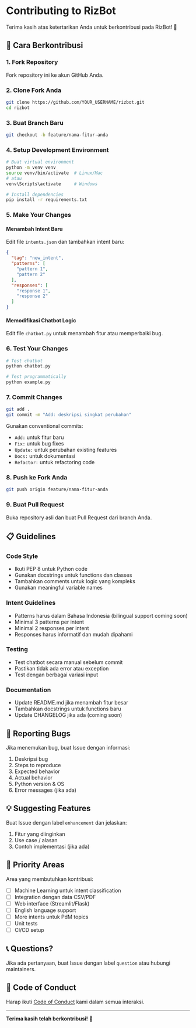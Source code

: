 # Contributing to RizBot

Terima kasih atas ketertarikan Anda untuk berkontribusi pada RizBot! 🎉

## 🤝 Cara Berkontribusi

### 1. Fork Repository
Fork repository ini ke akun GitHub Anda.

### 2. Clone Fork Anda
```bash
git clone https://github.com/YOUR_USERNAME/rizbot.git
cd rizbot
```

### 3. Buat Branch Baru
```bash
git checkout -b feature/nama-fitur-anda
```

### 4. Setup Development Environment
```bash
# Buat virtual environment
python -m venv venv
source venv/bin/activate  # Linux/Mac
# atau
venv\Scripts\activate     # Windows

# Install dependencies
pip install -r requirements.txt
```

### 5. Make Your Changes

#### Menambah Intent Baru
Edit file `intents.json` dan tambahkan intent baru:
```json
{
  "tag": "new_intent",
  "patterns": [
    "pattern 1",
    "pattern 2"
  ],
  "responses": [
    "response 1",
    "response 2"
  ]
}
```

#### Memodifikasi Chatbot Logic
Edit file `chatbot.py` untuk menambah fitur atau memperbaiki bug.

### 6. Test Your Changes
```bash
# Test chatbot
python chatbot.py

# Test programmatically
python example.py
```

### 7. Commit Changes
```bash
git add .
git commit -m "Add: deskripsi singkat perubahan"
```

Gunakan conventional commits:
- `Add:` untuk fitur baru
- `Fix:` untuk bug fixes
- `Update:` untuk perubahan existing features
- `Docs:` untuk dokumentasi
- `Refactor:` untuk refactoring code

### 8. Push ke Fork Anda
```bash
git push origin feature/nama-fitur-anda
```

### 9. Buat Pull Request
Buka repository asli dan buat Pull Request dari branch Anda.

## 📋 Guidelines

### Code Style
- Ikuti PEP 8 untuk Python code
- Gunakan docstrings untuk functions dan classes
- Tambahkan comments untuk logic yang kompleks
- Gunakan meaningful variable names

### Intent Guidelines
- Patterns harus dalam Bahasa Indonesia (bilingual support coming soon)
- Minimal 3 patterns per intent
- Minimal 2 responses per intent
- Responses harus informatif dan mudah dipahami

### Testing
- Test chatbot secara manual sebelum commit
- Pastikan tidak ada error atau exception
- Test dengan berbagai variasi input

### Documentation
- Update README.md jika menambah fitur besar
- Tambahkan docstrings untuk functions baru
- Update CHANGELOG jika ada (coming soon)

## 🐛 Reporting Bugs

Jika menemukan bug, buat Issue dengan informasi:
1. Deskripsi bug
2. Steps to reproduce
3. Expected behavior
4. Actual behavior
5. Python version & OS
6. Error messages (jika ada)

## 💡 Suggesting Features

Buat Issue dengan label `enhancement` dan jelaskan:
1. Fitur yang diinginkan
2. Use case / alasan
3. Contoh implementasi (jika ada)

## 🎯 Priority Areas

Area yang membutuhkan kontribusi:
- [ ] Machine Learning untuk intent classification
- [ ] Integration dengan data CSV/PDF
- [ ] Web interface (Streamlit/Flask)
- [ ] English language support
- [ ] More intents untuk PdM topics
- [ ] Unit tests
- [ ] CI/CD setup

## 📞 Questions?

Jika ada pertanyaan, buat Issue dengan label `question` atau hubungi maintainers.

## 📜 Code of Conduct

Harap ikuti [Code of Conduct](CODE_OF_CONDUCT) kami dalam semua interaksi.

---

**Terima kasih telah berkontribusi! 🙏**
